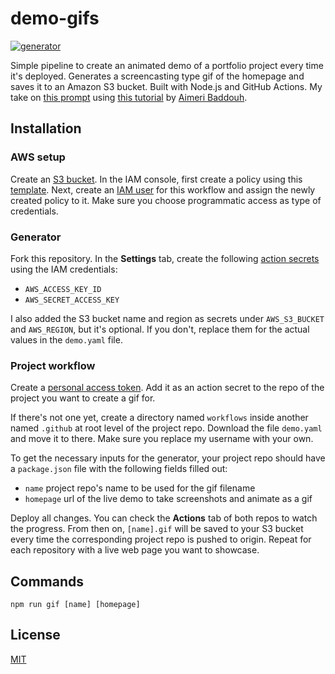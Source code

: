 # demo-gifs
[![generator][workflow]][workflow-url]

Simple pipeline to create an animated demo of a portfolio project every time it's deployed. Generates a screencasting type gif of the homepage and saves it to an Amazon S3 bucket. Built with Node.js and GitHub Actions. My take on [this prompt](https://www.codementor.io/projects/web/build-a-screenshot-pipeline-c22ccscro8) using [this tutorial](https://dev.to/aimerib/using-puppeteer-to-make-animated-gifs-of-page-scrolls-1lko) by [Aimeri Baddouh](https://www.slothcrew.com/).


## Installation

### AWS setup
Create an [S3 bucket](https://docs.aws.amazon.com/AmazonS3/latest/userguide/creating-bucket.html). In the IAM console, first create a policy using this [template](https://docs.aws.amazon.com/IAM/latest/UserGuide/reference_policies_examples_s3_rw-bucket.html). Next, create an [IAM user](https://docs.aws.amazon.com/IAM/latest/UserGuide/id_users_create.html) for this workflow and assign the newly created policy to it. Make sure you choose programmatic access as type of credentials.

### Generator
Fork this repository. In the **Settings** tab, create the following [action secrets](https://github.com/claudiacachayosorio/demo-gifs/settings/secrets/actions) using the IAM credentials:
* `AWS_ACCESS_KEY_ID`
* `AWS_SECRET_ACCESS_KEY`

I also added the S3 bucket name and region as secrets under `AWS_S3_BUCKET` and `AWS_REGION`, but it's optional. If you don't, replace them for the actual values in the `demo.yaml` file.

### Project workflow
Create a [personal access token](https://docs.github.com/en/github/authenticating-to-github/keeping-your-account-and-data-secure/creating-a-personal-access-token). Add it as an action secret to the repo of the project you want to create a gif for.

If there's not one yet, create a directory named `workflows` inside another named `.github` at root level of the project repo. Download the file `demo.yaml` and move it to there. Make sure you replace my username with your own.

To get the necessary inputs for the generator, your project repo should have a `package.json` file with the following fields filled out:
* `name` project repo's name to be used for the gif filename
* `homepage` url of the live demo to take screenshots and animate as a gif

Deploy all changes. You can check the **Actions** tab of both repos to watch the progress. From then on, `[name].gif` will be saved to your S3 bucket every time the corresponding project repo is pushed to origin. Repeat for each repository with a live web page you want to showcase.


## Commands
````
npm run gif [name] [homepage]
````

## License
[MIT](https://choosealicense.com/licenses/mit/)


[workflow]: https://github.com/claudiacachayosorio/demo-gifs/actions/workflows/generator.yaml/badge.svg
[workflow-url]: https://github.com/claudiacachayosorio/demo-gifs/actions/workflows/generator.yaml
